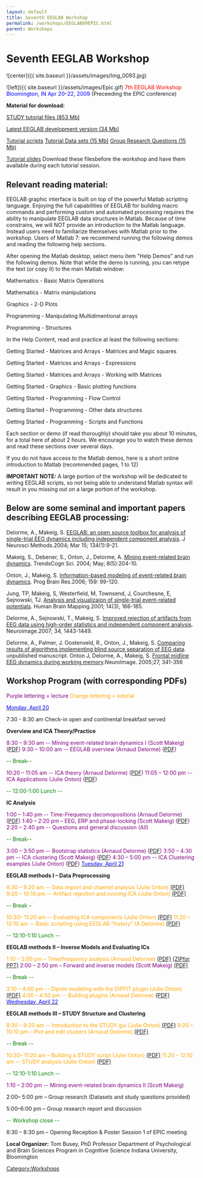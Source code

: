 ```yaml
---
layout: default
title: Seventh EEGLAB Workshop
permalink: /workshops/EEGLAB09EPIC.html
parent: Workshops
---
```


Seventh EEGLAB Workshop
=======================

![center]({{ site.baseurl }}/assets/images/Img_0093.jpg)

![left]({{ site.baseurl }}/assets/images/Epic.gif) <font color=red>7th EEGLAB
Workshop</font>
<font color=blue>Bloomington, IN
Apr 20–22, 2009</font>
(Preceeding the EPIC conference)



**Material for download:**

[STUDY tutorial files (853 Mb)](ftp://sccn.ucsd.edu/pub/STUDY.zip)

[Latest EEGLAB development version (34
Mb)](ftp://sccn.ucsd.edu/pub/eeglab6.1b.zip)

[Tutorial scripts](https://sccn.ucsd.edu/githubwiki/files/Practicum_scripts.zip)
[Tutorial Data sets (15 Mb)](https://sccn.ucsd.edu/githubwiki/files/Data.zip)
[Group Research Questions (15
Mb)](/Media:ProjectQuestions.doc "wikilink")

[Tutorial slides](https://sccn.ucsd.edu/githubwiki/files/Slides.zip) Download these filesbefore the workshop and have them available during each tutorial
session.

Relevant reading material:
--------------------------

EEGLAB graphic interface is built on top of the powerful Matlab
scripting language. Enjoying the full capabilities of EEGLAB for
building macro commands and performing custom and automated processing
requires the ability to manipulate EEGLAB data structures in Matlab.
Because of time constrains, we will NOT provide an introduction to the
Matlab language. Instead users need to familiarize themselves with
Matlab prior to the workshop. Users of Matlab 7: we recommend running
the following demos and reading the following help sections.

After opening the Matlab desktop, select menu item "Help Demos" and run
the following demos. Note that while the demo is running, you can retype
the text (or copy it) to the main Matlab window:



Mathematics - Basic Matrix Operations

Mathematics - Matrix manipulations

Graphics - 2-D Plots

Programming - Manipulating Multidimentional arrays

Programming - Structures


In the Help Content, read and practice at least the following sections:



Getting Started - Matrices and Arrays - Matrices and Magic squares

Getting Started - Matrices and Arrays - Expressions

Getting Started - Matrices and Arrays - Working with Matrices

Getting Started - Graphics - Basic plotting functions

Getting Started - Programming - Flow Control

Getting Started - Programming - Other data structures

Getting Started - Programming - Scripts and Functions

Each section or demo (if read thoroughly) should take you about 10
minutes, for a total here of about 2 hours. We encourage you to watch
these demos and read these sections over several days.

If you do not have access to the Matlab demos, here is a short online
introduction to Matlab (recommended pages, 1 to 12)

**IMPORTANT NOTE:** A large portion of the workshop will be dedicated to
writing EEGLAB scripts, so not being able to understand Matlab syntax
will result in you missing out on a large portion of the workshop.

Below are some seminal and important papers describing EEGLAB processing:
-------------------------------------------------------------------------

Delorme, A., Makeig, S. [EEGLAB: an open source toolbox for analysis of
single-trial EEG dynamics including independent component
analysis](https://sccn.ucsd.edu/githubwiki/files/Eeglab_published.pdf). J Neurosci Methods.2004; Mar 15; 134(1):9-21.

Makeig, S., Debener, S., Onton, J., Delorme, A. [Mining event-related
brain dynamics](https://sccn.ucsd.edu/githubwiki/files/Ticsreview_published.pdf). TrendsCogn Sci. 2004; May; 8(5):204-10.

Onton, J., Makeig, S. [Information-based modeling of event-related brain
dynamics](https://sccn.ucsd.edu/githubwiki/files/Onton_pbr_published.pdf). Prog Brain Res.2006; 159: 99-120.

Jung, TP, Makeig, S, Westerfield, M, Townsend, J, Courchesne, E,
Sejnowski, TJ. [Analysis and visualizaion of single-trial event-related
potentials](https://sccn.ucsd.edu/githubwiki/files/Jung_hbm01.pdf). Human Brain Mapping.2001; 14(3), 166-185.

Delorme, A., Sejnowski, T., Makeig, S. [Improved rejection of artifacts
from EEG data using high-order statistics and independent component
analysis](https://sccn.ucsd.edu/githubwiki/files/Neuroimage2007_reformated.pdf). Neuroimage.2007; 34, 1443-1449.

Delorme, A., Palmer, J. Oostenveld, R., Onton, J., Makeig, S. [Comparing
results of algorithms implementing blind source separation of EEG
data](https://sccn.ucsd.edu/githubwiki/files/Delorme_unpub.pdf). unpublished manuscript.
Onton J, Delorme, A., Makeig, S. [Frontal midline EEG dynamics during
working memory](https://sccn.ucsd.edu/githubwiki/files/Onton_fmtheta_published.pdf).NeuroImage. 2005;27, 341-356

Workshop Program (with corresponding PDFs)
------------------------------------------

<font color=purple>Purple lettering = lecture</font>
<font color=orange>Orange lettering = tutorial</font>

<u><font color=blue>Monday, April 20</font></u>


7:30 - 8:30 am Check-in open and continental breakfast served

**Overview and ICA Theory/Practice**

<font color = purple>



8:30 – 9:30 am -- Mining event-related brain dynamics I (Scott Makeig)
([PDF](https://sccn.ucsd.edu/githubwiki/files/Eeglab_intro.pdf‎))
9:30 – 10:00 am -- EEGLAB overview (Arnaud Delorme)
([PDF](https://sccn.ucsd.edu/githubwiki/files/Lecture_eeglaboverview.pdf‎))

<font color = green>-- Break--</font>

10:20 – 11:05 am -- ICA theory (Arnaud Delorme)
([PDF](https://sccn.ucsd.edu/githubwiki/files/Ica_indiana.pdf‎))
11:05 – 12:00 pm -- ICA Applications (Julie Onton)
([PDF](https://sccn.ucsd.edu/githubwiki/files/Ica_application.pdf‎))
</font>



<font color = green>-- 12:00-1:00 Lunch --</font>

**IC Analysis**

<font color=purple>



1:00 – 1:40 pm -- Time-Frequency decomopositions (Arnaud Delorme)
([PDF](https://sccn.ucsd.edu/githubwiki/files/Lecture_timefreq.pdf))
1:40 – 2:20 pm – EEG, ERP and phase-locking (Scott Makeig)
([PDF](https://sccn.ucsd.edu/githubwiki/files/Indiana_phaselocking.pdf))
2:20 – 2:40 pm -- Questions and general discussion (All)</font>


<font color = green>-- Break--</font>

<font color = purple>3:00 – 3:50 pm -- Bootstrap statistics (Arnaud
Delorme) ([PDF](https://sccn.ucsd.edu/githubwiki/files/Lecture_statistics.pdf))
3:50 – 4:30 pm -- ICA clustering (Scott Makeig)
([PDF](https://sccn.ucsd.edu/githubwiki/files/Eeglab_indiana_clustering.pdf))
4:30 – 5:00 pm -- ICA Clustering examples (Julie Onton)
([PDF](https://sccn.ucsd.edu/githubwiki/files/Clusteringexamples.pdf‎)) </font>
<u><font color=blue>Tuesday, April 21</font></u>


**EEGLAB methods I – Data Preprocessing**

<font color=orange>



8:30 – 9:20 am -- Data import and channel analysis (Julie Onton)
[(PDF)](https://sccn.ucsd.edu/githubwiki/files/Practicum_1_data_import.pdf)
9:20 – 10:10 pm -- Artifact rejection and running ICA (Julie Onton)
[(PDF)](https://sccn.ucsd.edu/githubwiki/files/Practicum_2_preprocess_ica.pdf)

<font color=green>-- Break –</font>

10:30– 11:20 am -- Evaluating ICA components (Julie Onton)
[(PDF)](https://sccn.ucsd.edu/githubwiki/files/Practicum_3_evaluateics.pdf)
11:20 – 12:10 am -- Basic scripting using EEGLAB “history”
(A.Delorme)</font> [(PDF)](https://sccn.ucsd.edu/githubwiki/files/Practicum_scripting.pdf)

<font color=green>-- 12:10-1:10 Lunch --</font>

**EEGLAB methods II – Inverse Models and Evaluating ICs**


<font color = orange>1:10 – 2:00 pm – Time/frequency analysis (Arnaud
Delorme)</font> [(PDF)](https://sccn.ucsd.edu/githubwiki/files/Practicum_timefreq.pdf) [(ZIPfor PPT)](https://sccn.ucsd.edu/githubwiki/files/Lecture_timefreq.zip)
<font color = purple>2:00 – 2:50 pm – Forward and inverse models (Scott
Makeig)</font> [(PDF)](https://sccn.ucsd.edu/githubwiki/files/Dipfit_theory_indiana.pdf)

<font color = green>-- Break -- </font>

<font color = orange>3:10 – 4:00 pm -- Dipole modeling with the DIPFIT
plugin (Julie Onton)
[(PDF)](https://sccn.ucsd.edu/githubwiki/files/Practicum_6_dipfitcoreg.pdf)
4:00 – 4:50 pm -- Building plugins (Arnaud Delorme)</font>
[(PDF)](https://sccn.ucsd.edu/githubwiki/files/Eeglab_plugins.pdf)
<u><font color=blue>Wednesday, April 22</font></u>


**EEGLAB methods III – STUDY Structure and Clustering**

<font color=orange>



8:30 – 9:20 am -- Introduction to the STUDY gui (Julie Onton)
[(PDF)](https://sccn.ucsd.edu/githubwiki/files/Practicum_8_studygui.pdf)
9:20 – 10:10 pm – Plot and edit clusters (Arnaud Delorme)
[(PDF)](https://sccn.ucsd.edu/githubwiki/files/Practicum_studyplotedit.pdf)

<font color=green>-- Break -- </font>

10:30– 11:20 am – Building a STUDY script (Julie Onton)
[(PDF)](https://sccn.ucsd.edu/githubwiki/files/Practicum_10_studyscripting.pdf)
11:20 – 12:10 am -- STUDY analysis (Julie Onton)</font>
[(PDF)](https://sccn.ucsd.edu/githubwiki/files/Practicum_11_studyanalysis.pdf)

<font color=green>-- 12:10-1:10 Lunch --</font>

<font color=purple>1:10 – 2:00 pm -- Mining event-related brain dynamics
II (Scott Makeig)</font>

2:00– 5:00 pm – Group research (Datasets and study questions provided)

5:00–6:00 pm – Group research report and discussion



<font color=green>-- Workshop close --</font>

6:30 – 8:30 pm – Opening Reception & Poster Session 1 of EPIC meeting

**Local Organizer:** Tom Busey, PhD Professor Department of
Psychological and Brain Sciences Program in Cognitive Science Indiana
University, Bloomington

[Category:Workshops](/Category:Workshops "wikilink")
